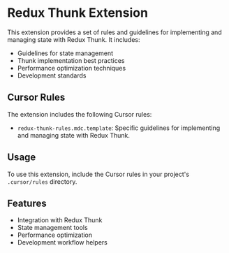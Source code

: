 # Redux Thunk Extension

This extension provides a set of rules and guidelines for implementing and managing state with Redux Thunk. It includes:

- Guidelines for state management
- Thunk implementation best practices
- Performance optimization techniques
- Development standards

## Cursor Rules

The extension includes the following Cursor rules:

- `redux-thunk-rules.mdc.template`: Specific guidelines for implementing and managing state with Redux Thunk.

## Usage

To use this extension, include the Cursor rules in your project's `.cursor/rules` directory.

## Features

- Integration with Redux Thunk
- State management tools
- Performance optimization
- Development workflow helpers 